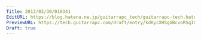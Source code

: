 ```yaml
---
Title: 2013/03/30/010341
EditURL: https://blog.hatena.ne.jp/guitarrapc_tech/guitarrapc-tech.hatenablog.com/atom/entry/6802418398340423979
PreviewURL: https://tech.guitarrapc.com/draft/entry/kdKycXHSgGBcvoRSqIC_8S8WHvw
Draft: true
---
```


